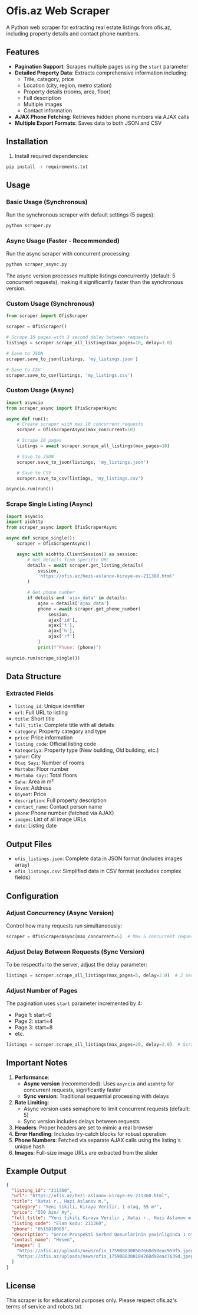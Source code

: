 # Ofis.az Web Scraper

A Python web scraper for extracting real estate listings from ofis.az, including property details and contact phone numbers.

## Features

- **Pagination Support**: Scrapes multiple pages using the `start` parameter
- **Detailed Property Data**: Extracts comprehensive information including:
  - Title, category, price
  - Location (city, region, metro station)
  - Property details (rooms, area, floor)
  - Full description
  - Multiple images
  - Contact information
- **AJAX Phone Fetching**: Retrieves hidden phone numbers via AJAX calls
- **Multiple Export Formats**: Saves data to both JSON and CSV

## Installation

1. Install required dependencies:
```bash
pip install -r requirements.txt
```

## Usage

### Basic Usage (Synchronous)

Run the synchronous scraper with default settings (5 pages):
```bash
python scraper.py
```

### Async Usage (Faster - Recommended)

Run the async scraper with concurrent processing:
```bash
python scraper_async.py
```

The async version processes multiple listings concurrently (default: 5 concurrent requests), making it significantly faster than the synchronous version.

### Custom Usage (Synchronous)

```python
from scraper import OfisScraper

scraper = OfisScraper()

# Scrape 10 pages with 3 second delay between requests
listings = scraper.scrape_all_listings(max_pages=10, delay=3.0)

# Save to JSON
scraper.save_to_json(listings, 'my_listings.json')

# Save to CSV
scraper.save_to_csv(listings, 'my_listings.csv')
```

### Custom Usage (Async)

```python
import asyncio
from scraper_async import OfisScraperAsync

async def run():
    # Create scraper with max 10 concurrent requests
    scraper = OfisScraperAsync(max_concurrent=10)

    # Scrape 10 pages
    listings = await scraper.scrape_all_listings(max_pages=10)

    # Save to JSON
    scraper.save_to_json(listings, 'my_listings.json')

    # Save to CSV
    scraper.save_to_csv(listings, 'my_listings.csv')

asyncio.run(run())
```

### Scrape Single Listing (Async)

```python
import asyncio
import aiohttp
from scraper_async import OfisScraperAsync

async def scrape_single():
    scraper = OfisScraperAsync()

    async with aiohttp.ClientSession() as session:
        # Get details from specific URL
        details = await scraper.get_listing_details(
            session,
            'https://ofis.az/hezi-aslanov-kiraye-ev-211360.html'
        )

        # Get phone number
        if details and 'ajax_data' in details:
            ajax = details['ajax_data']
            phone = await scraper.get_phone_number(
                session,
                ajax['id'],
                ajax['t'],
                ajax['h'],
                ajax['rf']
            )
            print(f"Phone: {phone}")

asyncio.run(scrape_single())
```

## Data Structure

### Extracted Fields

- `listing_id`: Unique identifier
- `url`: Full URL to listing
- `title`: Short title
- `full_title`: Complete title with all details
- `category`: Property category and type
- `price`: Price information
- `listing_code`: Official listing code
- `Kateqoriya`: Property type (New building, Old building, etc.)
- `Şəhər`: City
- `Otaq Sayı`: Number of rooms
- `Mərtəbə`: Floor number
- `Mərtəbə sayı`: Total floors
- `Sahə`: Area in m²
- `Ünvan`: Address
- `Qiymət`: Price
- `description`: Full property description
- `contact_name`: Contact person name
- `phone`: Phone number (fetched via AJAX)
- `images`: List of all image URLs
- `date`: Listing date

## Output Files

- `ofis_listings.json`: Complete data in JSON format (includes images array)
- `ofis_listings.csv`: Simplified data in CSV format (excludes complex fields)

## Configuration

### Adjust Concurrency (Async Version)

Control how many requests run simultaneously:

```python
scraper = OfisScraperAsync(max_concurrent=5)  # Max 5 concurrent requests
```

### Adjust Delay Between Requests (Sync Version)

To be respectful to the server, adjust the delay parameter:

```python
listings = scraper.scrape_all_listings(max_pages=5, delay=2.0)  # 2 seconds between requests
```

### Adjust Number of Pages

The pagination uses `start` parameter incremented by 4:
- Page 1: start=0
- Page 2: start=4
- Page 3: start=8
- etc.

```python
listings = scraper.scrape_all_listings(max_pages=20, delay=2.0)  # Scrape 20 pages
```

## Important Notes

1. **Performance**:
   - **Async version** (recommended): Uses `asyncio` and `aiohttp` for concurrent requests, significantly faster
   - **Sync version**: Traditional sequential processing with delays
2. **Rate Limiting**:
   - Async version uses semaphore to limit concurrent requests (default: 5)
   - Sync version includes delays between requests
3. **Headers**: Proper headers are set to mimic a real browser
4. **Error Handling**: Includes try-catch blocks for robust operation
5. **Phone Numbers**: Fetched via separate AJAX calls using the listing's unique hash
6. **Images**: Full-size image URLs are extracted from the slider

## Example Output

```json
{
  "listing_id": "211360",
  "url": "https://ofis.az/hezi-aslanov-kiraye-ev-211360.html",
  "title": "Xətai r., Həzi Aslanov m.",
  "category": "Yeni tikili, Kirayə Verilir, 1 otaq, 55 m²",
  "price": "550 Azn/ Ay",
  "full_title": "Yeni tikili Kirayə Verilir , Xətai r., Həzi Aslanov m., 1 otaq, 55 m²",
  "listing_code": "Elan kodu: 211360",
  "phone": "0515810068",
  "description": "Gence Prospekti Serhed Qosunlarinin yaxinliginda 1 otaqli metbex studiya ev...",
  "contact_name": "Hesen",
  "images": [
    "https://ofis.az/uploads/news/ofis_1759088300507668d98eac959f5.jpeg",
    "https://ofis.az/uploads/news/ofis_1759088300104268d98eac7639d.jpeg"
  ]
}
```

## License

This scraper is for educational purposes only. Please respect ofis.az's terms of service and robots.txt.